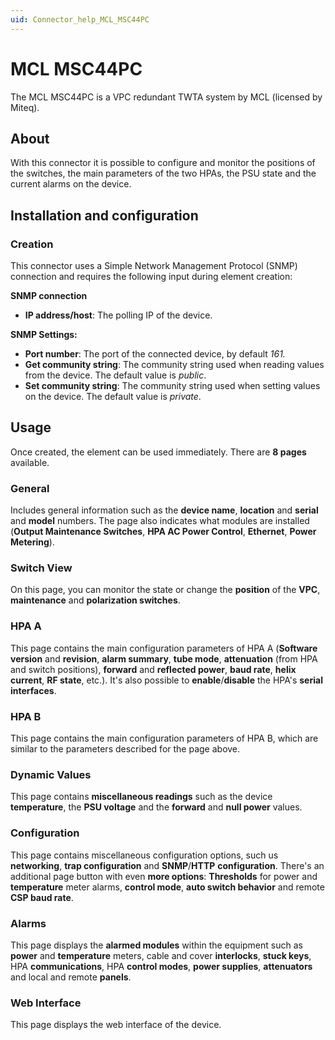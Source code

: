 ```yaml
---
uid: Connector_help_MCL_MSC44PC
---
```


# MCL MSC44PC

The MCL MSC44PC is a VPC redundant TWTA system by MCL (licensed by Miteq).

## About

With this connector it is possible to configure and monitor the positions of the switches, the main parameters of the two HPAs, the PSU state and the current alarms on the device.

## Installation and configuration

### Creation

This connector uses a Simple Network Management Protocol (SNMP) connection and requires the following input during element creation:

**SNMP connection**

- **IP address/host**: The polling IP of the device.

**SNMP Settings:**

- **Port number**: The port of the connected device, by default *161.*
- **Get community string**: The community string used when reading values from the device. The default value is *public*.
- **Set community string**: The community string used when setting values on the device. The default value is *private*.

## Usage

Once created, the element can be used immediately. There are **8 pages** available.

### General

Includes general information such as the **device name**, **location** and **serial** and **model** numbers. The page also indicates what modules are installed (**Output Maintenance Switches**, **HPA AC Power Control**, **Ethernet**, **Power Metering**).

### Switch View

On this page, you can monitor the state or change the **position** of the **VPC**, **maintenance** and **polarization switches**.

### HPA A

This page contains the main configuration parameters of HPA A (**Software version** and **revision**, **alarm summary**, **tube mode**, **attenuation** (from HPA and switch positions), **forward** and **reflected power**, **baud rate**, **helix current**, **RF state**, etc.). It's also possible to **enable**/**disable** the HPA's **serial interfaces**.

### HPA B

This page contains the main configuration parameters of HPA B, which are similar to the parameters described for the page above.

### Dynamic Values

This page contains **miscellaneous readings** such as the device **temperature**, the **PSU voltage** and the **forward** and **null power** values.

### Configuration

This page contains miscellaneous configuration options, such us **networking**, **trap configuration** and **SNMP**/**HTTP** **configuration**. There's an additional page button with even **more options**: **Thresholds** for power and **temperature** meter alarms, **control mode**, **auto switch behavior** and remote **CSP baud rate**.

### Alarms

This page displays the **alarmed modules** within the equipment such as **power** and **temperature** meters, cable and cover **interlocks**, **stuck keys**, HPA **communications**, HPA **control modes**, **power supplies**, **attenuators** and local and remote **panels**.

### Web Interface

This page displays the web interface of the device.
